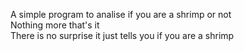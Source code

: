 A simple program to analise if you are a shrimp or not <br>
Nothing more that's it <br>
There is no surprise it just tells you if you are a shrimp <br>
